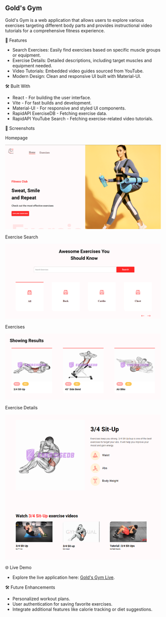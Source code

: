 ## Gold's Gym

Gold's Gym is a web application that allows users to explore various exercises targeting different body parts and provides instructional video tutorials for a comprehensive fitness experience.

🚀 Features
- Search Exercises: Easily find exercises based on specific muscle groups or equipment.
- Exercise Details: Detailed descriptions, including target muscles and equipment needed.
- Video Tutorials: Embedded video guides sourced from YouTube.
- Modern Design: Clean and responsive UI built with Material-UI.

🛠️ Built With
- React - For building the user interface.
- Vite - For fast builds and development.
- Material-UI - For responsive and styled UI components.
- RapidAPI ExerciseDB - Fetching exercise data.
- RapidAPI YouTube Search - Fetching exercise-related video tutorials.

📸 Screenshots

Homepage

![Screenshot-1](screenshots/Screenshot-1.png)

Exercise Search

![Screenshot-2](screenshots/Screenshot-2.png)

Exercises

![Screenshot-3](screenshots/Screenshot-3.png)

Exercise Details

![Screenshot-4](screenshots/Screenshot-4.png)

🌐 Live Demo

 - Explore the live application here: [Gold's Gym Live](https://goldsgymzone.netlify.app/).

🛠️ Future Enhancements
- Personalized workout plans.
- User authentication for saving favorite exercises.
- Integrate additional features like calorie tracking or diet suggestions.
